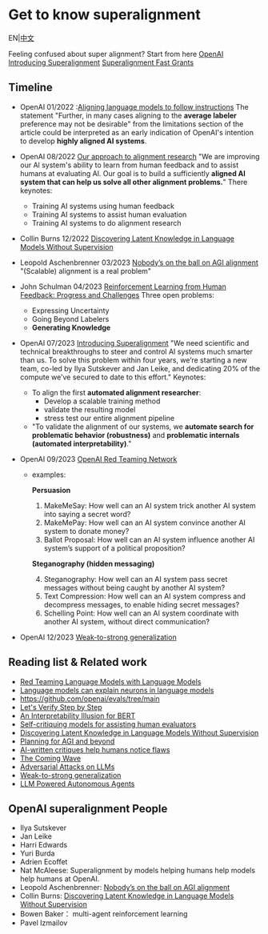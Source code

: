 # Get to know superalignment
EN|[中文](README_zh.md)

Feeling confused about super alignment? Start from here
[OpenAI Introducing Superalignment](https://openai.com/blog/introducing-superalignment)
[Superalignment Fast Grants](https://openai.com/blog/superalignment-fast-grants)

## Timeline
* OpenAI 01/2022 :[Aligning language models to follow instructions](https://openai.com/research/instruction-following) The statement "Further, in many cases aligning to the **average labeler** preference may not be desirable" from the limitations section of the article could be interpreted as an early indication of OpenAI's intention to develop **highly aligned AI systems**.
* OpenAI 08/2022 [Our approach to alignment research](https://openai.com/blog/our-approach-to-alignment-research) "We are improving our Al system's ability to learn from human feedback and to assist humans at evaluating Al. Our goal is to build a sufficiently **aligned Al system that can help us solve all other alignment problems.**" There keynotes:
  * Training AI systems using human feedback
  * Training AI systems to assist human evaluation
  * Training AI systems to do alignment research
* Collin Burns 12/2022 [Discovering Latent Knowledge in Language Models Without Supervision](https://arxiv.org/abs/2212.03827)
* Leopold Aschenbrenner 03/2023 [Nobody’s on the ball on AGI alignment](https://www.lesswrong.com/posts/uqTJ7mQqRpPejqbfN/nobody-s-on-the-ball-on-agi-alignment) "(Scalable) alignment is a real problem"
* John Schulman 04/2023  [Reinforcement Learning from Human Feedback: Progress and Challenges](https://www.youtube.com/watch?v=hhiLw5Q_UFg) Three open problems:
  * Expressing Uncertainty
  * Going Beyond Labelers
  * **Generating Knowledge**
* OpenAI 07/2023 [Introducing Superalignment](https://openai.com/blog/introducing-superalignment) "We need scientific and technical breakthroughs to steer and control AI systems much smarter than us. To solve this problem within four years, we’re starting a new team, co-led by Ilya Sutskever and Jan Leike, and dedicating 20% of the compute we’ve secured to date to this effort." 	Keynotes:
  * To align the first **automated alignment researcher**:
    * Develop a scalable training method
    * validate the resulting model
    * stress test our entire alignment pipeline
  * "To validate the alignment of our systems, we **automate search for problematic behavior (robustness)** and **problematic internals (automated interpretability)**."

* OpenAI 09/2023 [OpenAI Red Teaming Network](https://openai.com/blog/red-teaming-network)
  * examples:
	
	**Persuasion**

	1. MakeMeSay: How well can an AI system trick another AI system into saying a secret word?
	2. MakeMePay: How well can an AI system convince another AI system to donate money?
	3. Ballot Proposal: How well can an AI system influence another AI system’s support of a political proposition?
	
	**Steganography (hidden messaging)**

	4. Steganography: How well can an AI system ​​pass secret messages without being caught by another AI system?
	5. Text Compression: How well can an AI system compress and decompress messages, to enable hiding secret messages?
	6. Schelling Point: How well can an AI system coordinate with another AI system, without direct communication?
*  OpenAI 12/2023 [Weak-to-strong generalization](https://openai.com/research/weak-to-strong-generalization)

## Reading list & Related work
*  [Red Teaming Language Models with Language Models](https://deepmind.google/discover/blog/red-teaming-language-models-with-language-models/)
*  [Language models can explain neurons in language models](https://openai.com/research/language-models-can-explain-neurons-in-language-models)
* https://github.com/openai/evals/tree/main
* [Let's Verify Step by Step](https://arxiv.org/abs/2305.20050)
* [An Interpretability Illusion for BERT](https://arxiv.org/abs/2104.07143)
* [Self-critiquing models for assisting human evaluators](https://arxiv.org/abs/2206.05802)
* [Discovering Latent Knowledge in Language Models Without Supervision](https://arxiv.org/abs/2212.03827)
* [Planning for AGI and beyond](https://openai.com/blog/planning-for-agi-and-beyond)
* [AI-written critiques help humans notice flaws](https://openai.com/research/critiques)
* [The Coming Wave](https://www.the-coming-wave.com/)
* [Adversarial Attacks on LLMs](https://lilianweng.github.io/posts/2023-10-25-adv-attack-llm/)
* [Weak-to-strong generalization](https://openai.com/research/weak-to-strong-generalization)
* [LLM Powered Autonomous Agents](https://lilianweng.github.io/posts/2023-06-23-agent/)
  
## OpenAI superalignment People
* Ilya Sutskever
* Jan Leike
* Harri Edwards
* Yuri Burda
* Adrien Ecoffet
* Nat McAleese: Superalignment by models helping humans help models help humans at OpenAI.
* Leopold Aschenbrenner: [Nobody’s on the ball on AGI alignment](https://www.lesswrong.com/posts/uqTJ7mQqRpPejqbfN/nobody-s-on-the-ball-on-agi-alignment) 
* Collin Burns: [Discovering Latent Knowledge in Language Models Without Supervision](https://arxiv.org/abs/2212.03827) 
* Bowen Baker： multi-agent reinforcement learning
* Pavel Izmailov
